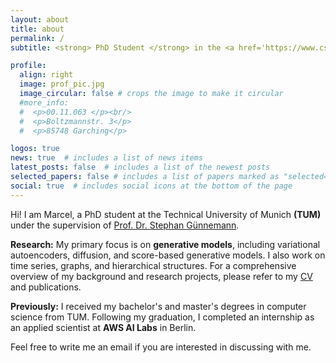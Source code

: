 ```yaml
---
layout: about
title: about
permalink: /
subtitle: <strong> PhD Student </strong> in the <a href='https://www.cs.cit.tum.de/en/daml/home/'>Data Analytics and Machine Learning (DAML)</a> group at TUM .

profile:
  align: right
  image: prof_pic.jpg
  image_circular: false # crops the image to make it circular
  #more_info: 
  #  <p>00.11.063 </p><br/>
  #  <p>Boltzmannstr. 3</p>
  #  <p>85748 Garching</p>

logos: true
news: true  # includes a list of news items
latest_posts: false  # includes a list of the newest posts
selected_papers: false # includes a list of papers marked as "selected={true}"
social: true  # includes social icons at the bottom of the page
---
```


Hi! I am Marcel, a PhD student at the Technical University of Munich <strong>(TUM)</strong> under the supervision of <a href='https://www.cs.cit.tum.de/en/daml/team/damlguennemann/'>Prof. Dr. Stephan Günnemann</a>.

<strong> Research:</strong> My primary focus is on <strong>generative models</strong>, including variational autoencoders, diffusion, and score-based generative models. I also work on time series, graphs, and hierarchical structures. For a comprehensive overview of my background and research projects, please refer to my <a href="/assets/pdf/CV.pdf" target="_blank">CV</a>  and publications.

<strong> Previously:</strong> I received my bachelor's and master's degrees in computer science from TUM. Following my graduation, I completed an internship as an applied scientist at <strong>AWS AI Labs</strong> in Berlin.

Feel free to write me an email if you are interested in discussing with me.
